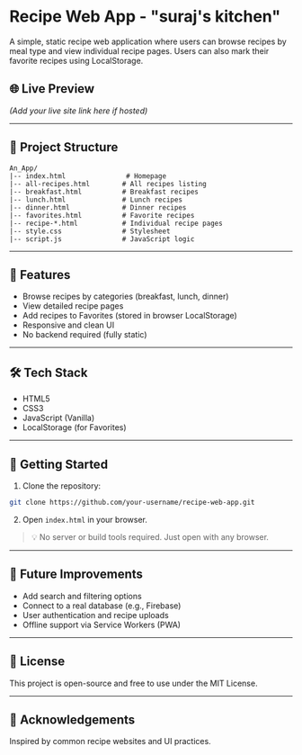 # Recipe Web App - "suraj's kitchen"

A simple, static recipe web application where users can browse recipes by meal type and view individual recipe pages. Users can also mark their favorite recipes using LocalStorage.

## 🌐 Live Preview
*(Add your live site link here if hosted)*

---

## 📁 Project Structure
```
An_App/
|-- index.html               # Homepage
|-- all-recipes.html        # All recipes listing
|-- breakfast.html          # Breakfast recipes
|-- lunch.html              # Lunch recipes
|-- dinner.html             # Dinner recipes
|-- favorites.html          # Favorite recipes
|-- recipe-*.html           # Individual recipe pages
|-- style.css               # Stylesheet
|-- script.js               # JavaScript logic
```

---

## 🧠 Features
- Browse recipes by categories (breakfast, lunch, dinner)
- View detailed recipe pages
- Add recipes to Favorites (stored in browser LocalStorage)
- Responsive and clean UI
- No backend required (fully static)

---

## 🛠️ Tech Stack
- HTML5
- CSS3
- JavaScript (Vanilla)
- LocalStorage (for Favorites)

---

## 🚀 Getting Started
1. Clone the repository:
```bash
git clone https://github.com/your-username/recipe-web-app.git
```
2. Open `index.html` in your browser.

> 💡 No server or build tools required. Just open with any browser.

---

## 📌 Future Improvements
- Add search and filtering options
- Connect to a real database (e.g., Firebase)
- User authentication and recipe uploads
- Offline support via Service Workers (PWA)

---

## 📄 License
This project is open-source and free to use under the MIT License.

---

## 🙌 Acknowledgements
Inspired by common recipe websites and UI practices.
